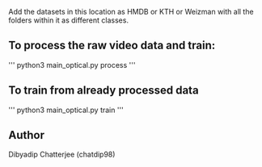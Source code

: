 Add the datasets in this location as HMDB or KTH or Weizman with all the folders within it as different classes.

## To process the raw video data and train:
''' python3 main_optical.py process '''

## To train from already processed data
''' python3 main_optical.py train '''

## Author

Dibyadip Chatterjee (chatdip98)
